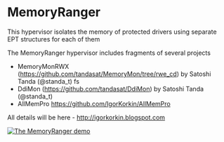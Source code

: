 # MemoryRanger
This hypervisor isolates the memory of protected drivers using separate EPT structures for each of them

The MemoryRanger hypervisor includes fragments of several projects
- MemoryMonRWX (https://github.com/tandasat/MemoryMon/tree/rwe_cd) by Satoshi Tanda (@standa_t) fs
- DdiMon (https://github.com/tandasat/DdiMon) by Satoshi Tanda (@standa_t) 
- AllMemPro https://github.com/IgorKorkin/AllMemPro

All details will be here - http://igorkorkin.blogspot.com

[![The MemoryRanger demo](https://img.youtube.com/vi/IMePtijD3TY/0.jpg)](http://www.youtube.com/watch?v=IMePtijD3TY)
